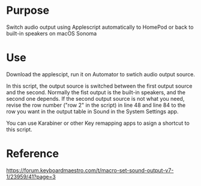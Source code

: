 # Purpose
Switch audio output using Applescript automatically to HomePod or back to built-in speakers on macOS Sonoma

# Use
Download the applescipt, run it on Automator to swtich audio output source.

In this script, the output source is switched between the first output source and the second. Normally the fist output is the built-in speakers, and the second one depends. If the second output source is not what you need, revise the row number ("row 2" in the script) in line 48 and line 84 to the row you want in the output table in Sound in the System Settings app.

You can use Karabiner or other Key remapping apps to asign a shortcut to this script.

# Reference
https://forum.keyboardmaestro.com/t/macro-set-sound-output-v7-1/23959/41?page=3

